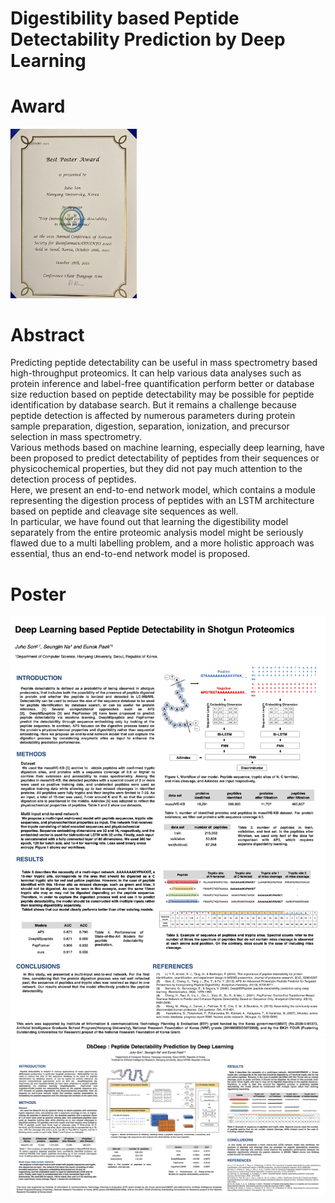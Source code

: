 # Digestibility based Peptide Detectability Prediction by Deep Learning

# Award
<img src="assets/BIOINFO2021_BestPoster.png" width="40%" height="40%" />

# Abstract
Predicting peptide detectability can be useful in mass spectrometry based high-throughput proteomics. It can help various data analyses such as protein inference and label-free quantification perform better or database size reduction based on peptide detectability may be possible for peptide identification by database search. But it remains a challenge because peptide detection is affected by numerous parameters during protein sample preparation, digestion, separation, ionization, and precursor selection in mass spectrometry.  
Various methods based on machine learning, especially deep learning, have been proposed to predict detectability of peptides from their sequences or physicochemical properties, but they did not pay much attention to the detection process of peptides.  
Here, we present an end-to-end network model, which contains a module representing the digestion process of peptides with an LSTM architecture based on peptide and cleavage site sequences as well.  
In particular, we have found out that learning the digestibility model separately from the entire proteomic analysis model might be seriously flawed due to a multi labelling problem, and a more holistic approach was essential, thus an end-to-end network model is proposed.  

# Poster
<img src="assets/BIOINFO2021_Detectability_Poster_JuhoSon.png"/>
<img src="assets/ASMS2022_TP229_DbDeep-Peptide-Detectability-Prediction-by-Deep-Learning.png"/>